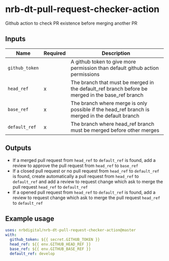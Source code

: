 # nrb-dt-pull-request-checker-action
Github action to check PR existence before merging another PR

## Inputs

| Name              | Required | Description                                                                            |
| ----------------- | -------- | -------------------------------------------------------------------------------------- |
| `github_token`    |          | A github token to give more permission than default github action permissions |
| `head_ref`        | x        | The branch that must be merged in the default_ref branch before be merged in the base_ref branch  |
| `base_ref`        | x        | The branch where merge is only possible if the head_ref branch is merged in the default branch |
| `default_ref`  | x        | The branch where head_ref branch must be merged before other merges|

## Outputs

* If a merged pull request from `head_ref` to `default_ref` is found, add a review to approve the pull request from `head_ref` to `base_ref`
* If a closed pull request or no pull request from `head_ref` to `default_ref` is found, create automatically a pull request from `head_ref` to `default_ref` and add a review to request change which ask to merge the pull request `head_ref` to `default_ref`
* If a opened pull request from `head_ref` to `default_ref` is found, add a review to request change which ask to merge the pull request `head_ref` to `default_ref`

## Example usage

```yaml
uses: nrbdigital/nrb-dt-pull-request-checker-action@master
with:
  github_token: ${{ secret.GITHUB_TOKEN }}
  head_ref: ${{ env.GITHUB_HEAD_REF }}
  base_ref: ${{ env.GITHUB_BASE_REF }}
  default_ref: develop
```

